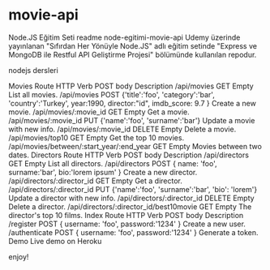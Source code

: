 # movie-api
Node.JS Eğitim Seti readme
node-egitimi-movie-api
Udemy üzerinde yayınlanan "Sıfırdan Her Yönüyle Node.JS" adlı eğitim setinde "Express ve MongoDB ile Restful API Geliştirme Projesi" bölümünde kullanılan repodur.

nodejs dersleri

Movies
Route	HTTP Verb	POST body	Description
/api/movies	GET	Empty	List all movies.
/api/movies	POST	{'title':'foo', 'category':'bar', 'country':'Turkey', year:1990, director:"id", imdb_score: 9.7 }	Create a new movie.
/api/movies/:movie_id	GET	Empty	Get a movie.
/api/movies/:movie_id	PUT	{'name':'foo', 'surname':'bar'}	Update a movie with new info.
/api/movies/:movie_id	DELETE	Empty	Delete a movie.
/api/movies/top10	GET	Empty	Get the top 10 movies.
/api/movies/between/:start_year/:end_year	GET	Empty	Movies between two dates.
Directors
Route	HTTP Verb	POST body	Description
/api/directors	GET	Empty	List all directors.
/api/directors	POST	{ name: 'foo', surname:'bar', bio:'lorem ipsum' }	Create a new director.
/api/directors/:director_id	GET	Empty	Get a director.
/api/directors/:director_id	PUT	{'name':'foo', 'surname':'bar', 'bio': 'lorem'}	Update a director with new info.
/api/directors/:director_id	DELETE	Empty	Delete a director.
/api/directors/:director_id/best10movie	GET	Empty	The director's top 10 films.
Index
Route	HTTP Verb	POST body	Description
/register	POST	{ username: 'foo', password:'1234' }	Create a new user.
/authenticate	POST	{ username: 'foo', password:'1234' }	Generate a token.
Demo
Live demo on Heroku

enjoy!